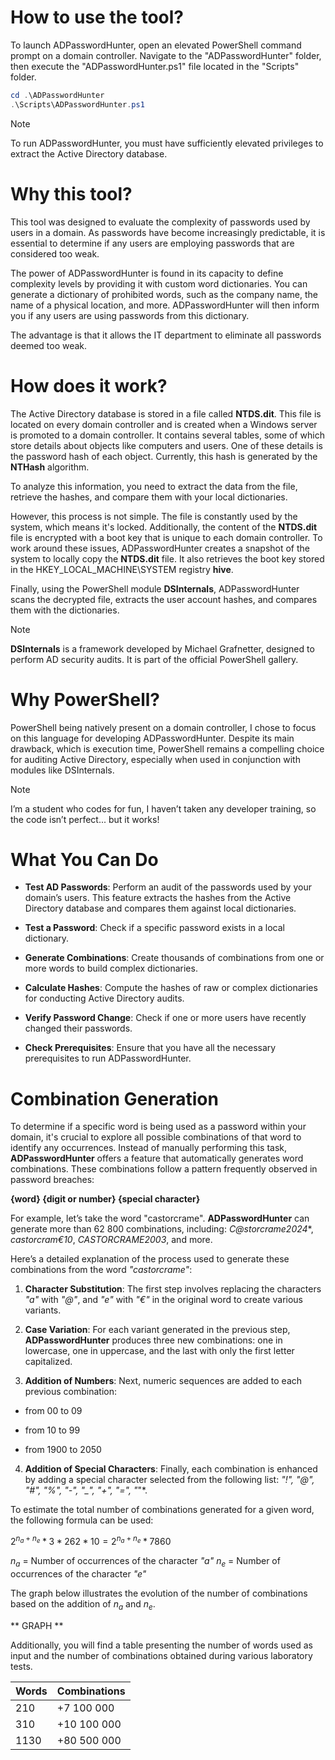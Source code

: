 # How to use the tool?

To launch ADPasswordHunter, open an elevated PowerShell command prompt on a domain controller. Navigate to the "ADPasswordHunter" folder, then execute the "ADPasswordHunter.ps1" file located in the "Scripts" folder.
```powershell
cd .\ADPasswordHunter
.\Scripts\ADPasswordHunter.ps1
```
> [!NOTE]
> To run ADPasswordHunter, you must have sufficiently elevated privileges to extract the Active Directory database.

# Why this tool?

This tool was designed to evaluate the complexity of passwords used by users in a domain. As passwords have become increasingly predictable, it is essential to determine if any users are employing passwords that are considered too weak.

The power of ADPasswordHunter is found in its capacity to define complexity levels by providing it with custom word dictionaries. You can generate a dictionary of prohibited words, such as the company name, the name of a physical location, and more. ADPasswordHunter will then inform you if any users are using passwords from this dictionary.

The advantage is that it allows the IT department to eliminate all passwords deemed too weak.

# How does it work?

The Active Directory database is stored in a file called **NTDS.dit**. This file is located on every domain controller and is created when a Windows server is promoted to a domain controller. It contains several tables, some of which store details about objects like computers and users. One of these details is the password hash of each object. Currently, this hash is generated by the **NTHash** algorithm.

To analyze this information, you need to extract the data from the file, retrieve the hashes, and compare them with your local dictionaries.

However, this process is not simple. The file is constantly used by the system, which means it's locked. Additionally, the content of the **NTDS.dit** file is encrypted with a boot key that is unique to each domain controller. To work around these issues, ADPasswordHunter creates a snapshot of the system to locally copy the **NTDS.dit** file. It also retrieves the boot key stored in the HKEY_LOCAL_MACHINE\SYSTEM registry **hive**.

Finally, using the PowerShell module **DSInternals**, ADPasswordHunter scans the decrypted file, extracts the user account hashes, and compares them with the dictionaries.

> [!NOTE] 
> **DSInternals** is a framework developed by Michael Grafnetter, designed to perform AD security audits. It is part of the official PowerShell gallery.


# Why PowerShell?

PowerShell being natively present on a domain controller, I chose to focus on this language for developing ADPasswordHunter. Despite its main drawback, which is execution time, PowerShell remains a compelling choice for auditing Active Directory, especially when used in conjunction with modules like DSInternals.

> [!NOTE] 
> I’m a student who codes for fun, I haven’t taken any developer training, so the code isn’t perfect... but it works!

# What You Can Do

- **Test AD Passwords**: Perform an audit of the passwords used by your domain’s users. This feature extracts the hashes from the Active Directory database and compares them against local dictionaries.

- **Test a Password**: Check if a specific password exists in a local dictionary.

- **Generate Combinations**: Create thousands of combinations from one or more words to build complex dictionaries.
 
- **Calculate Hashes**: Compute the hashes of raw or complex dictionaries for conducting Active Directory audits.

- **Verify Password Change**: Check if one or more users have recently changed their passwords.

- **Check Prerequisites**: Ensure that you have all the necessary prerequisites to run ADPasswordHunter.

  

# Combination Generation

To determine if a specific word is being used as a password within your domain, it's crucial to explore all possible combinations of that word to identify any occurrences. Instead of manually performing this task, **ADPasswordHunter** offers a feature that automatically generates word combinations. These combinations follow a pattern frequently observed in password breaches:

**{word} {digit or number} {special character}**

For example, let’s take the word "castorcrame". **ADPasswordHunter** can generate more than 62 800 combinations, including: *C@storcrame2024**, *castorcram€10*, *CASTORCRAME2003*, and more.

Here’s a detailed explanation of the process used to generate these combinations from the word *"castorcrame"*:

1.  **Character Substitution**: The first step involves replacing the characters *"a"* with *"@"*, and *"e"* with *"€"* in the original word to create various variants.

2.  **Case Variation**: For each variant generated in the previous step, **ADPasswordHunter** produces three new combinations: one in lowercase, one in uppercase, and the last with only the first letter capitalized.

3.  **Addition of Numbers**: Next, numeric sequences are added to each previous combination:

- from 00 to 09

- from 10 to 99

- from 1900 to 2050

4.  **Addition of Special Characters**: Finally, each combination is enhanced by adding a special character selected from the following list: *"!", "@", "#", "%", "-", "_", "+", "=", "*"*.

To estimate the total number of combinations generated for a given word, the following formula can be used:

$2^{n_a + n_e} * 3 * 262 * 10 = 2^{n_a + n_e} * 7860$

$n_a$ = Number of occurrences of the character *"a"*
$n_e$ = Number of occurrences of the character *"e"*
  

The graph below illustrates the evolution of the number of combinations based on the addition of $n_a$ and $n_e$.

  

** GRAPH **

  

Additionally, you will find a table presenting the number of words used as input and the number of combinations obtained during various laboratory tests.

  

| Words | Combinations |
| --- | --- |
| 210 | +7 100 000 |
| 310 | +10 100 000 |
| 1130 | +80 500 000 |
